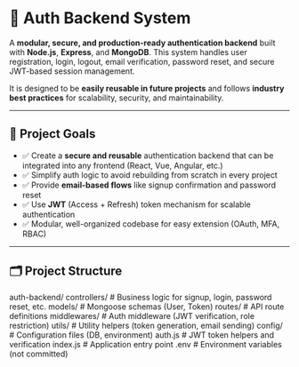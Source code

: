 # 🔐 Auth Backend System

A **modular, secure, and production-ready authentication backend** built with **Node.js**, **Express**, and **MongoDB**. This system handles user registration, login, logout, email verification, password reset, and secure JWT-based session management.

It is designed to be **easily reusable in future projects** and follows **industry best practices** for scalability, security, and maintainability.

---

## 🎯 Project Goals

- ✅ Create a **secure and reusable** authentication backend that can be integrated into any frontend (React, Vue, Angular, etc.)
- ✅ Simplify auth logic to avoid rebuilding from scratch in every project
- ✅ Provide **email-based flows** like signup confirmation and password reset
- ✅ Use **JWT** (Access + Refresh) token mechanism for scalable authentication
- ✅ Modular, well-organized codebase for easy extension (OAuth, MFA, RBAC)

---

## 🗂 Project Structure

auth-backend/
  controllers/         # Business logic for signup, login, password reset, etc.
  models/              # Mongoose schemas (User, Token)
  routes/              # API route definitions
  middlewares/         # Auth middleware (JWT verification, role restriction)
  utils/               # Utility helpers (token generation, email sending)
  config/              # Configuration files (DB, environment)
  auth.js              # JWT token helpers and verification
  index.js             # Application entry point
  .env                 # Environment variables (not committed)
